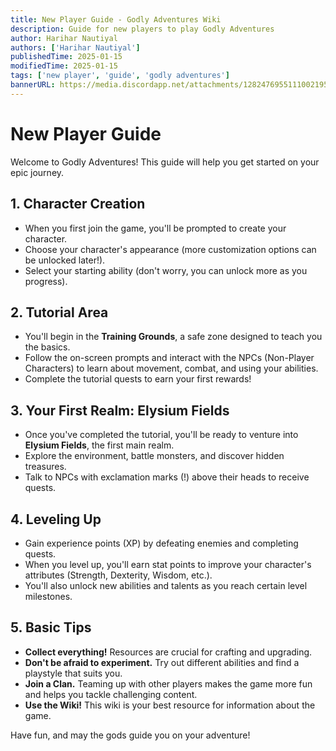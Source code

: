 ```yaml
---
title: New Player Guide - Godly Adventures Wiki
description: Guide for new players to play Godly Adventures
author: Harihar Nautiyal
authors: ['Harihar Nautiyal']
publishedTime: 2025-01-15
modifiedTime: 2025-01-15
tags: ['new player', 'guide', 'godly adventures']
bannerURL: https://media.discordapp.net/attachments/1282476955111002195/1320022282449715250/Options1x.png?ex=678862cc&is=6787114c&hm=17f337051510672aacdad3e481b97d92a52dcb27303762dd174338cad824c6f9&=&format=webp&quality=lossless&width=833&height=468
---
```


# New Player Guide

Welcome to Godly Adventures! This guide will help you get started on your epic journey.

## 1. Character Creation

*   When you first join the game, you'll be prompted to create your character.
*   Choose your character's appearance (more customization options can be unlocked later!).
*   Select your starting ability (don't worry, you can unlock more as you progress).

## 2. Tutorial Area

*   You'll begin in the **Training Grounds**, a safe zone designed to teach you the basics.
*   Follow the on-screen prompts and interact with the NPCs (Non-Player Characters) to learn about movement, combat, and using your abilities.
*   Complete the tutorial quests to earn your first rewards!

## 3. Your First Realm: Elysium Fields

*   Once you've completed the tutorial, you'll be ready to venture into **Elysium Fields**, the first main realm.
*   Explore the environment, battle monsters, and discover hidden treasures.
*   Talk to NPCs with exclamation marks (!) above their heads to receive quests.

## 4. Leveling Up

*   Gain experience points (XP) by defeating enemies and completing quests.
*   When you level up, you'll earn stat points to improve your character's attributes (Strength, Dexterity, Wisdom, etc.).
*   You'll also unlock new abilities and talents as you reach certain level milestones.

## 5. Basic Tips

*   **Collect everything!** Resources are crucial for crafting and upgrading.
*   **Don't be afraid to experiment.** Try out different abilities and find a playstyle that suits you.
*   **Join a Clan.** Teaming up with other players makes the game more fun and helps you tackle challenging content.
*   **Use the Wiki!** This wiki is your best resource for information about the game.

Have fun, and may the gods guide you on your adventure!
